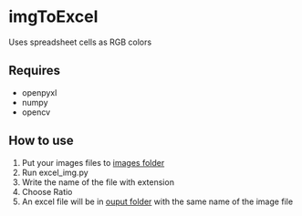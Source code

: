 # imgToExcel
Uses spreadsheet cells as RGB colors

## Requires
- openpyxl
- numpy
- opencv

## How to use 
1. Put your images files to [images folder](https://github.com/vmsou/imgToExcel/tree/main/images)
2. Run excel_img.py
3. Write the name of the file with extension
4. Choose Ratio
5. An excel file will be in [ouput folder](https://github.com/vmsou/imgToExcel/tree/main/output) with the same name of the image file
